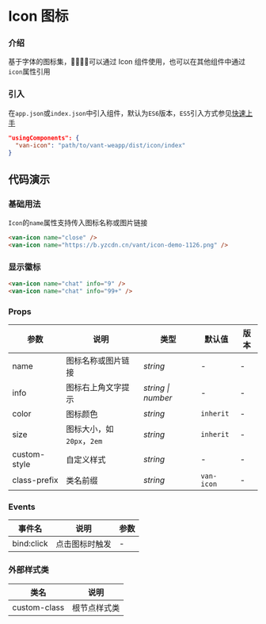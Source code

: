 # Icon 图标

### 介绍

基于字体的图标集，可以通过 Icon 组件使用，也可以在其他组件中通过`icon`属性引用

### 引入

在`app.json`或`index.json`中引入组件，默认为`ES6`版本，`ES5`引入方式参见[快速上手](#/quickstart)

```json
"usingComponents": {
  "van-icon": "path/to/vant-weapp/dist/icon/index"
}
```

## 代码演示

### 基础用法

`Icon`的`name`属性支持传入图标名称或图片链接

```html
<van-icon name="close" />
<van-icon name="https://b.yzcdn.cn/vant/icon-demo-1126.png" />
```

### 显示徽标

 ```html
<van-icon name="chat" info="9" />
<van-icon name="chat" info="99+" />
```

### Props

| 参数 | 说明 | 类型 | 默认值 | 版本 |
|-----------|-----------|-----------|-------------|-------------|
| name | 图标名称或图片链接 | *string* | - | - |
| info | 图标右上角文字提示 | *string \| number* | - | - |
| color | 图标颜色 | *string* | `inherit` | - |
| size | 图标大小，如 `20px`，`2em` | *string* | `inherit` | - |
| custom-style | 自定义样式 | *string* | - | - |
| class-prefix | 类名前缀 | *string* | `van-icon` | - |

### Events

| 事件名 | 说明 | 参数 |
|-----------|-----------|-----------|
| bind:click | 点击图标时触发 | - |

### 外部样式类

| 类名 | 说明 |
|-----------|-----------|
| custom-class | 根节点样式类 |
